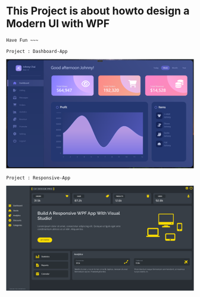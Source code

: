 # This Project is about howto design a Modern UI with WPF
```
Have Fun ~~~
```

```
Project : Dashboard-App
```
![Image](https://github.com/jony371400/Project-ModernUI-App/blob/main/Dashboard-App/UI.png)

```
Project : Responsive-App
```
![Image](https://github.com/jony371400/Project-ModernUI-App/blob/main/Responsive-App/UI.png)
